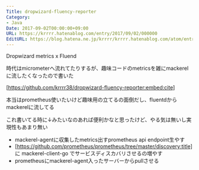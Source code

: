 ```yaml
---
Title: dropwizard-fluency-reporter
Category:
- Java
Date: 2017-09-02T00:00:00+09:00
URL: https://krrrr.hatenablog.com/entry/2017/09/02/000000
EditURL: https://blog.hatena.ne.jp/krrrr/krrrr.hatenablog.com/atom/entry/8599973812298977426
---
```


Dropwizard metrics x Fluend

時代はmicrometerへ流れてたりするが、趣味コードのmetricsを雑にmackerelに流したくなったので書いた

[https://github.com/krrrr38/dropwizard-fluency-reporter:embed:cite]

本当はprometheus使いたいけど趣味用の立てるの面倒だし、fluentdからmackerelに流してる

これ書いてる時に↓みたいなのあれば便利かなと思ったけど、やる気は無いし実現性もあまり無い

- mackerel-agentに収集したmetrics出すprometheus api endpoint生やす
- [https://github.com/prometheus/prometheus/tree/master/discovery:title] に mackerel-client-go でサービスディスカバリさせるの増やす
- prometheusにmackerel-agent入ったサーバーからpullさせる
